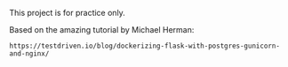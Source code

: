 This project is for practice only.

Based on the amazing tutorial by Michael Herman:

	https://testdriven.io/blog/dockerizing-flask-with-postgres-gunicorn-and-nginx/

